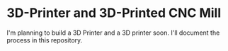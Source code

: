# 3D-Printer and 3D-Printed CNC Mill
I'm planning to build a 3D Printer and a 3D printer soon. I'll document the process in this repository.
